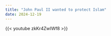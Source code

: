 ```yaml
---
title: "John Paul II wanted to protect Islam"
date: 2024-12-19
---
```


{{< youtube zkKr4ZwIWf8 >}}

